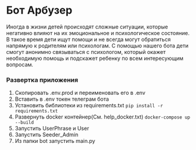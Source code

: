 # Бот Арбузер

Иногда в жизни детей происходят сложные ситуации, которые негативно влияют на их эмоциональное и психологическое
состояние. В такое время дети ищут помощи и не всегда могут обратиться напрямую к родителям или психологам. С помощью
нашего бота дети смогут анонимно связываться с психологом, который окажет необходимую помощь и подскажет ребенку по всем
интересующим вопросам.

### Развертка приложения

1) Скопировать .env.prod и переименовать его в .env
2) Вставить в .env токен телеграм бота
3) Установить библиотеки из requirements.txt
   `pip install -r requirements.txt`
4) Развернуть docker контейнер(См. help_docker.txt)
   `docker-compose up --build`
5) Запустить UserPhrase и User
6) Запустить Seeder_Admin
7) Из папки bot запустить main.py